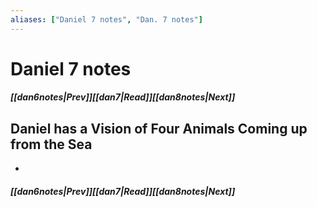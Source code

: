 ```yaml
---
aliases: ["Daniel 7 notes", "Dan. 7 notes"]
---
```

# Daniel 7 notes
##### <span class=arrow-left></span>[[dan6notes|Prev]]<span class=navigation-separator></span>[[dan7|Read]]<span class=navigation-separator></span>[[dan8notes|Next]]<span class=arrow-right></span>
## Daniel has a Vision of Four Animals Coming up from the Sea
- 
##### <span class=arrow-left></span>[[dan6notes|Prev]]<span class=navigation-separator></span>[[dan7|Read]]<span class=navigation-separator></span>[[dan8notes|Next]]<span class=arrow-right></span>